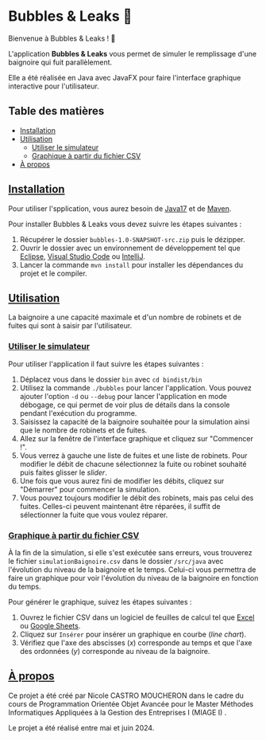 # Bubbles & Leaks 🫧

Bienvenue à Bubbles & Leaks ! 🫧

L'application **Bubbles & Leaks** vous permet de simuler le remplissage d'une baignoire qui fuit parallèlement.

Elle a été réalisée en Java avec JavaFX pour faire l'interface graphique interactive pour l'utilisateur.

## Table des matières
- [Installation](#installation)
- [Utilisation](#utilisation)
    - [Utiliser le simulateur](#utiliser-simulateur)
    - [Graphique à partir du fichier CSV](#graphique-csv)
- [À propos](#propos)


## [Installation](#installation)
Pour utiliser l'spplication, vous aurez besoin de [Java17](https://www.oracle.com/fr/java/technologies/downloads/#java17) et de [Maven](https://maven.apache.org/download.cgi).

Pour installer Bubbles & Leaks vous devez suivre les étapes suivantes :

1. Récupérer le dossier `bubbles-1.0-SNAPSHOT-src.zip` puis le dézipper.
2. Ouvrir le dossier avec un environnement de développement tel que [Eclipse](https://eclipseide.org/), [Visual Studio Code](https://code.visualstudio.com/download) ou [IntelliJ](https://www.jetbrains.com/idea/download/?section=mac).
3. Lancer la commande `mvn install` pour installer les dépendances du projet et le compiler.

## [Utilisation](#utilisation)
La baignoire a une capacité maximale et d'un nombre de robinets et de fuites qui sont à saisir par l'utilisateur.

### [Utiliser le simulateur](#utiliser-simulateur)
Pour utiliser l'application il faut suivre les étapes suivantes :

1. Déplacez vous dans le dossier `bin` avec `cd bindist/bin`
2. Utilisez la commande `./bubbles` pour lancer l'application. Vous pouvez ajouter l'option `-d` ou `--debug` pour lancer l'application en mode débogage, ce qui permet de voir plus de détails dans la console pendant l'exécution du programme.
3. Saisissez la capacité de la baignoire souhaitée pour la simulation ainsi que le nombre de robinets et de fuites.
4. Allez sur la fenêtre de l'interface graphique et cliquez sur "Commencer !".
5. Vous verrez à gauche une liste de fuites et une liste de robinets. Pour modifier le débit de chacune sélectionnez la fuite ou robinet souhaité puis faites glisser le _slider_.
6. Une fois que vous aurez fini de modifier les débits, cliquez sur "Démarrer" pour commencer la simulation.
7. Vous pouvez toujours modifier le débit des robinets, mais pas celui des fuites. Celles-ci peuvent maintenant être réparées, il suffit de sélectionner la fuite que vous voulez réparer.

### [Graphique à partir du fichier CSV](#graphique-csv)
À la fin de la simulation, si elle s'est exécutée sans erreurs, vous trouverez le fichier `simulationBaignoire.csv` dans le dossier `/src/java` avec l'évolution du niveau de la baignoire et le temps. Celui-ci vous permettra de faire un graphique pour voir l'évolution du niveau de la baignoire en fonction du temps.

Pour générer le graphique, suivez les étapes suivantes :

1. Ouvrez le fichier CSV dans un logiciel de feuilles de calcul tel que [Excel](https://www.microsoft.com/en-us/microsoft-365/excel) ou [Google Sheets](https://docs.google.com/spreadsheets/).
2. Cliquez sur `Insérer` pour insérer un graphique en courbe (_line chart_).
3. Vérifiez que l'axe des abscisses (_x_) corresponde au temps et que l'axe des ordonnées (_y_) corresponde au niveau de la baignoire.


## [À propos](#propos)
Ce projet a été créé par Nicole CASTRO MOUCHERON dans le cadre du cours de Programmation Orientée Objet Avancée pour le Master Méthodes Informatiques Appliquées à la Gestion des Entreprises I (MIAGE I) .

Le projet a été réalisé entre mai et juin 2024. 
